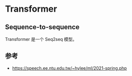 # Transformer

## Sequence-to-sequence

Transformer 是一个 Seq2seq 模型。

## 参考

- https://speech.ee.ntu.edu.tw/~hylee/ml/2021-spring.php
